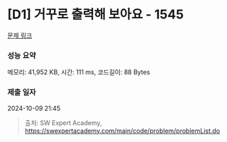 # [D1] 거꾸로 출력해 보아요 - 1545 

[문제 링크](https://swexpertacademy.com/main/code/problem/problemDetail.do?contestProbId=AV2gbY0qAAQBBAS0) 

### 성능 요약

메모리: 41,952 KB, 시간: 111 ms, 코드길이: 88 Bytes

### 제출 일자

2024-10-09 21:45



> 출처: SW Expert Academy, https://swexpertacademy.com/main/code/problem/problemList.do